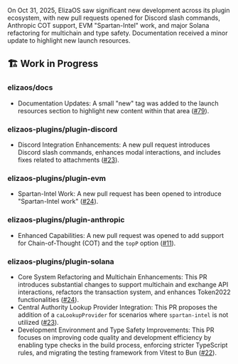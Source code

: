 On Oct 31, 2025, ElizaOS saw significant new development across its plugin ecosystem, with new pull requests opened for Discord slash commands, Anthropic COT support, EVM "Spartan-Intel" work, and major Solana refactoring for multichain and type safety. Documentation received a minor update to highlight new launch resources.

## 🏗️ Work in Progress
### elizaos/docs
- Documentation Updates: A small "new" tag was added to the launch resources section to highlight new content within that area ([#79](https://github.com/elizaos/docs/pull/79)).

### elizaos-plugins/plugin-discord
- Discord Integration Enhancements: A new pull request introduces Discord slash commands, enhances modal interactions, and includes fixes related to attachments ([#23](https://github.com/elizaos-plugins/plugin-discord/pull/23)).

### elizaos-plugins/plugin-evm
- Spartan-Intel Work: A new pull request has been opened to introduce "Spartan-Intel work" ([#24](https://github.com/elizaos-plugins/plugin-evm/pull/24)).

### elizaos-plugins/plugin-anthropic
- Enhanced Capabilities: A new pull request was opened to add support for Chain-of-Thought (COT) and the `topP` option ([#11](https://github.com/elizaos-plugins/plugin-anthropic/pull/11)).

### elizaos-plugins/plugin-solana
- Core System Refactoring and Multichain Enhancements: This PR introduces substantial changes to support multichain and exchange API interactions, refactors the transaction system, and enhances Token2022 functionalities ([#24](https://github.com/elizaos-plugins/plugin-solana/pull/24)).
- Central Authority Lookup Provider Integration: This PR proposes the addition of a `caLookupProvider` for scenarios where `spartan-intel` is not utilized ([#23](https://github.com/elizaos-plugins/plugin-solana/pull/23)).
- Development Environment and Type Safety Improvements: This PR focuses on improving code quality and development efficiency by enabling type checks in the build process, enforcing stricter TypeScript rules, and migrating the testing framework from Vitest to Bun ([#22](https://github.com/elizaos-plugins/plugin-solana/pull/22)).
